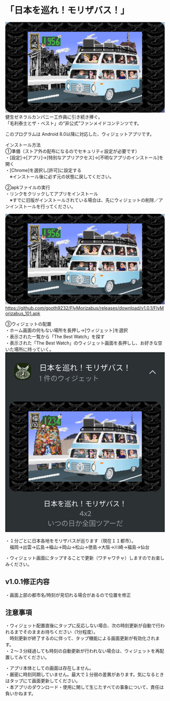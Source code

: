 # 「日本を巡れ！モリザバス！」
![WatchFace](https://github.com/gooth9232/FlyMorizabus/blob/master/img/app_preview.png)  
健生ゼネラルカンパニー工作員に引き続き捧ぐ。  
「毛利泰士とザ・ベスト」の“非公式”ファンメイドコンテンツです。  
  
このプログラムは Android 8.0以降に対応した、ウィジェットアプリです。  
  
インストール方法  
①準備（ストア外の配布になるのでセキュリティ設定が必要です）  
・[設定]→[アプリ]→[特別なアプリアクセス]→[不明なアプリのインストール]を開く  
・[Chrome]を選択し[許可]に設定する  
　※インストール後に必ず元の状態に戻してください。  
  
②apkファイルの実行  
・リンクをクリックしてアプリをインストール  
　※すでに旧版がインストールされている場合は、先にウィジェットの削除／アンインストールを行ってください。  
  
![WatchFace](https://github.com/gooth9232/FlyMorizabus/blob/master/img/app_preview.png)  
https://github.com/gooth9232/FlyMorizabus/releases/download/v1.0.1/FlyMorizabus_101.apk  
  
③ウィジェットの配置  
・ホーム画面の何もない場所を長押し→[ウィジェット]を選択  
・表示された一覧から「The Best Watch」を探す  
・表示された「The Best Watch」のウィジェット画面を長押しし、お好きな空いた場所に持っていく。  
![Wedget](https://github.com/gooth9232/FlyMorizabus/blob/master/img/app_wedget.png)  
  
・１分ごとに日本各地をモリザバスが巡ります（現在１１都市）。  
　福岡→出雲→広島→福山→岡山→松山→徳島→大阪→川崎→福島→仙台  
  
・ウィジェット画面にタップすることで更新（ワチャワチャ）しますのでお楽しみください。  
  
## v1.0.1修正内容  
・画面上部の都市名/時刻が見切れる場合があるので位置を修正  
    
## 注意事項  
・ウィジェット配置直後にタップに反応しない場合、次の時刻更新が自動で行われるまでそのままお待ちください（1分程度）。  
　時刻更新が終了するのに伴って、タップ機能による画面更新が有効化されます。  
・２～３分経過しても時刻の自動更新が行われない場合は、ウィジェットを再配置してみてください。  
  
・アプリ本体としての画面は存在しません。  
・厳密に時刻同期していません。最大で１分弱の差異があります。気になるときはタップにて画面更新してください。  
・本アプリのダウンロード・使用に関して生じたすべての事象について、責任は負いかねます。